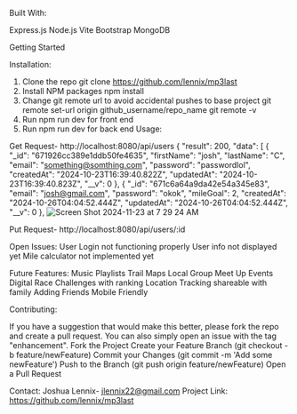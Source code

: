 Built With:

Express.js
Node.js
Vite
Bootstrap
MongoDB

Getting Started

Installation:

1. Clone the repo
   git clone https://github.com/lennix/mp3last
2. Install NPM packages
   npm install
3. Change git remote url to avoid accidental pushes to base project
   git remote set-url origin github_username/repo_name
   git remote -v
4. Run npm run dev for front end
5. Run npm run dev for back end
Usage:

Get Request- http://localhost:8080/api/users
{
  "result": 200,
  "data": [
    {
      "_id": "671926cc389e1ddb50fe4635",
      "firstName": "josh",
      "lastName": "C",
      "email": "something@somthing.com",
      "password": "passwordlol",
      "createdAt": "2024-10-23T16:39:40.822Z",
      "updatedAt": "2024-10-23T16:39:40.823Z",
      "__v": 0
    },
    {
      "_id": "671c6a64a9da42e54a345e83",
      "email": "josh@gmail.com",
      "password": "okok",
      "mileGoal": 2,
      "createdAt": "2024-10-26T04:04:52.444Z",
      "updatedAt": "2024-10-26T04:04:52.444Z",
      "__v": 0
    },
![Screen Shot 2024-11-23 at 7 29 24 AM](https://github.com/user-attachments/assets/9017747b-9fc8-469c-8784-746f7992f324)

Put Request- http://localhost:8080/api/users/:id

Open Issues:
User Login not functioning properly 
User info not displayed yet
Mile calculator not implemented yet

Future Features:
Music Playlists
Trail Maps
Local Group Meet Up Events
Digital Race Challenges with ranking
Location Tracking shareable with family
Adding Friends 
Mobile Friendly 


Contributing:

If you have a suggestion that would make this better, please fork the repo and create a pull request. You can also simply open an issue with the tag "enhancement". 
Fork the Project
Create your Feature Branch (git checkout -b feature/newFeature)
Commit your Changes (git commit -m 'Add some newFeature')
Push to the Branch (git push origin feature/newFeature)
Open a Pull Request


Contact:
Joshua Lennix- jlennix22@gmail.com
Project Link: https://github.com/lennix/mp3last
